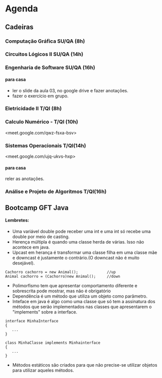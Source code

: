 # Agenda
## Cadeiras
### Computação Gráfica SU/QA (8h)
### Circuitos Lógicos II SU/QA (14h)

### Engenharia de Software SU/QA (16h)
#### para casa
-   ler o slide da aula 03, no google drive e fazer anotações.
-   fazer o exercício em grupo.
### Eletricidade II T/QI (8h)

### Calculo Numérico - T/QI (10h)
<meet.google.com/qwz-fsxa-bsv>

### Sistemas Operacionais T/QI(14h) 
<meet.google.com/ujq-ukvs-hxp>
#### para casa
reler as anotações.

### Análise e Projeto de Algorítmos T/QI(16h)

## Bootcamp GFT Java
#### Lembretes:
* Uma variável double pode receber uma int e uma int só recebe uma double por meio de casting.
* Herença múltipla é quando uma classe herda de várias. Isso não acontece em java.
* Upcast em herança é transformar uma classe filha em uma classe mãe e downcast é justamente o contrário.(O downcast não é muito desejável).
```
Cachorro cachorro = new Animal();             //up
Animal cachorro = (Cachorro)new Animal();     //down
```
*   Polimorfismo tem que apresentar comportamento diferente e sobrescrita pode mostrar, mas não é obrigatório
*   Dependência é um método que utiliza um objeto como parâmetro.
*   Inteface em java é algo como uma classe que só tem a assinatura dos métodos que serão implementados nas classes que apresentarem o "implements" sobre a interface.
  
 ```
interface MinhaInterface
{
    ...
}

class MinhaClasse implements Minhainterface
{
    ...
}
```
*   Métodos estáticos são criados para que não precise-se utilizar objetos para utilizar aqueles métodos.